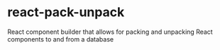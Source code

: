 # react-pack-unpack
React component builder that allows for packing and unpacking React components to and from a database
